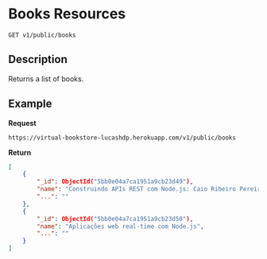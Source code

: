 # Books Resources

    GET v1/public/books

## Description
Returns a list of books.

## Example
**Request**

    https://virtual-bookstore-lucashdp.herokuapp.com/v1/public/books

**Return**
``` json
[
    {
        "_id": ObjectId("5bb0e04a7ca1951a9cb23d49"),
        "name": "Construindo APIs REST com Node.js: Caio Ribeiro Pereira",
        "...": ""
    },
    {
        "_id": ObjectId("5bb0e04a7ca1951a9cb23d50"),
        "name": "Aplicações web real-time com Node.js",
        "...": ""
    }
]
```